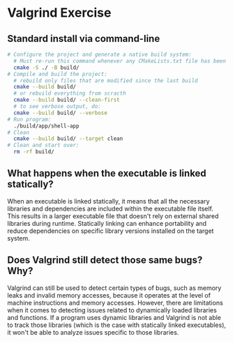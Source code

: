 # Valgrind Exercise

## Standard install via command-line
```bash
# Configure the project and generate a native build system:
  # Must re-run this command whenever any CMakeLists.txt file has been changed.
  cmake -S ./ -B build/
# Compile and build the project:
  # rebuild only files that are modified since the last build
  cmake --build build/
  # or rebuild everything from scracth
  cmake --build build/ --clean-first
  # to see verbose output, do:
  cmake --build build/ --verbose
# Run program:
  ./build/app/shell-app
# Clean
  cmake --build build/ --target clean
# Clean and start over:
  rm -rf build/
```
## What happens when the executable is linked statically?  

When an executable is linked statically, it means that all the necessary libraries and dependencies are included within the executable file itself. This results in a larger executable file that doesn't rely on external shared libraries during runtime. Statically linking can enhance portability and reduce dependencies on specific library versions installed on the target system.
## Does Valgrind still detect those same bugs? Why?

Valgrind can still be used to detect certain types of bugs, such as memory leaks and invalid memory accesses, because it operates at the level of machine instructions and memory accesses. However, there are limitations when it comes to detecting issues related to dynamically loaded libraries and functions. If a program uses dynamic libraries and Valgrind is not able to track those libraries (which is the case with statically linked executables), it won't be able to analyze issues specific to those libraries.




